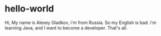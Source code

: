 # hello-world
Hi,
My name is Alexey Gladkov, i'm from Russia. So my English is bad. i'm learning Java, and I want to become a developer.
That's all.
